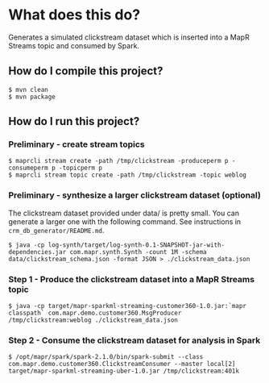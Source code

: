 # What does this do?

Generates a simulated clickstream dataset which is inserted into a MapR Streams topic and consumed by Spark. 

## How do I compile this project?

    $ mvn clean
    $ mvn package

## How do I run this project?

### Preliminary - create stream topics

    $ maprcli stream create -path /tmp/clickstream -produceperm p -consumeperm p -topicperm p
    $ maprcli stream topic create -path /tmp/clickstream -topic weblog

### Preliminary - synthesize a larger clickstream dataset (optional)

The clickstream dataset provided under data/ is pretty small. You can generate a larger one with the following command. See instructions in `crm_db_generator/README.md`.

    $ java -cp log-synth/target/log-synth-0.1-SNAPSHOT-jar-with-dependencies.jar com.mapr.synth.Synth -count 1M -schema data/clickstream_schema.json -format JSON > ./clickstream_data.json
 
### Step 1 - Produce the clickstream dataset into a MapR Streams topic 

    $ java -cp target/mapr-sparkml-streaming-customer360-1.0.jar:`mapr classpath` com.mapr.demo.customer360.MsgProducer /tmp/clickstream:weblog ./clickstream_data.json

### Step 2 - Consume the clickstream dataset for analysis in Spark

    $ /opt/mapr/spark/spark-2.1.0/bin/spark-submit --class com.mapr.demo.customer360.ClickstreamConsumer --master local[2] target/mapr-sparkml-streaming-uber-1.0.jar /tmp/clickstream:401k

